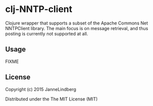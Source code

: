# clj-NNTP-client
Clojure wrapper that supports a subset of the Apache Commons Net NNTPClient library.
The main focus is on message retrieval, and thus posting is currently not supported at all.

## Usage

FIXME

## License
Copyright (c) 2015 JanneLindberg

Distributed under the The MIT License (MIT)
